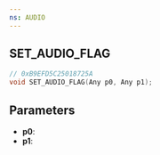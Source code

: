 ```yaml
---
ns: AUDIO
---
```

## SET_AUDIO_FLAG

```c
// 0xB9EFD5C25018725A
void SET_AUDIO_FLAG(Any p0, Any p1);
```

## Parameters
* **p0**:
* **p1**:
